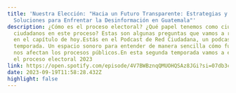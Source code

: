 ```yaml
---
title: 'Nuestra Elección: "Hacia un Futuro Transparente: Estrategias y
  Soluciones para Enfrentar la Desinformación en Guatemala"'
description: ¿Cómo es el proceso electoral? ¿Qué papel tenemos como ciudadanas y
  ciudadanos en este proceso? Estas son algunas preguntas que vamos a resolver
  en el capítulo de hoy.Estás en el Podcast de Red Ciudadana, un podcast de
  temporada. Un espacio sonoro para entender de manera sencilla cómo funcionan y
  nos afectan los procesos públicos.En esta segunda temporada vamos a explorar
  el proceso electoral 2023
link: https://open.spotify.com/episode/4V7BWBznqQMUOHQSAz8JGi?si=07db3c50b3b2446d
date: 2023-09-19T11:58:28.432Z
highlight: false
---
```

